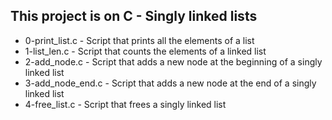 ## This project is on C - Singly linked lists

+ 0-print_list.c - Script that prints all the elements of a list
+ 1-list_len.c - Script that counts the elements of a linked list
+ 2-add_node.c - Script that adds a new node at the beginning of a singly linked list
+ 3-add_node_end.c - Script that adds a new node at the end of a singly linked list
+ 4-free_list.c - Script that frees a singly linked list


